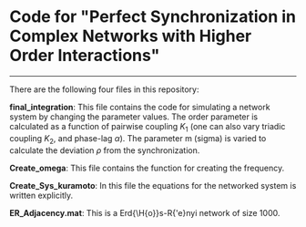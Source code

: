 # Code for "Perfect Synchronization in Complex Networks with Higher Order Interactions" 
***
There are the following four files in this repository:

**final_integration**: This file contains the code for simulating a network system by changing the parameter values. The order parameter is calculated as a function of pairwise coupling $K_1$ (one can also vary triadic coupling $K_2$, and phase-lag $\alpha$). The parameter m (sigma) is varied to calculate the deviation $\rho$ from the synchronization.  

**Create_omega**: This file contains the function for creating the frequency.

**Create_Sys_kuramoto**: In this file the equations for the networked system is written explicitly. 

**ER_Adjacency.mat**: This is a Erd{\H{o}}s-R{\'e}nyi network of size 1000.
